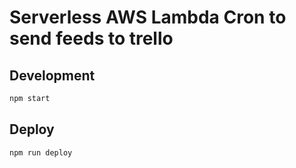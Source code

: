 # Serverless AWS Lambda Cron to send feeds to trello

## Development

```bash
npm start
```

## Deploy

```bash
npm run deploy
```

